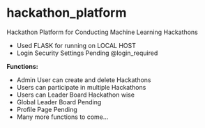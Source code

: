 # hackathon_platform
 Hackathon Platform for Conducting Machine Learning Hackathons
 
 - Used FLASK for running on LOCAL HOST
 - Login Security Settings Pending @login_required
 
 **Functions:**
 - Admin User can create and delete Hackathons 
 - Users can participate in multiple Hackathons
 - Users can Leader Board Hackathon wise
 - Global Leader Board Pending
 - Profile Page Pending
 - Many more functions to come...
